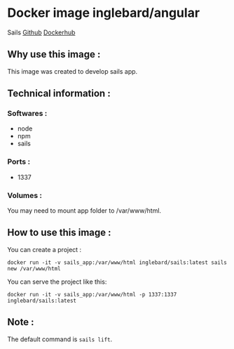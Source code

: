 # Docker image inglebard/angular
Sails
[Github](https://github.com/Inglebard/dockerfiles/tree/master/sails)
[Dockerhub](https://hub.docker.com/r/inglebard/sails)

## Why use this image :

This image was created to develop sails app.

## Technical information :

### Softwares :
* node
* npm
* sails

### Ports :
* 1337

### Volumes :
You may need to mount app folder to /var/www/html.

## How to use this image :

You can create a project :
```
docker run -it -v sails_app:/var/www/html inglebard/sails:latest sails new /var/www/html
```

You can serve the project like this:
```
docker run -it -v sails_app:/var/www/html -p 1337:1337 inglebard/sails:latest

```

## Note :

The default command is `sails lift`.
